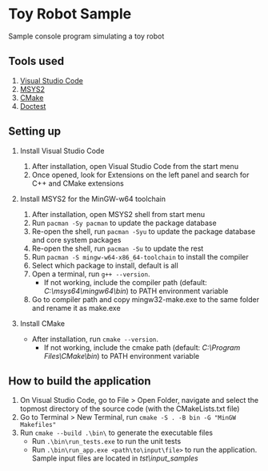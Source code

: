 # Toy Robot Sample
Sample console program simulating a toy robot

Tools used
-------------
1. [Visual Studio Code](https://code.visualstudio.com/)
2. [MSYS2](https://www.msys2.org/) 
3. [CMake](https://cmake.org/)
4. [Doctest](https://github.com/doctest/doctest)

Setting up
-------------

1. Install Visual Studio Code
    1. After installation, open Visual Studio Code from the start menu
    2. Once opened, look for Extensions on the left panel and search for C++ and CMake extensions

2. Install MSYS2 for the MinGW-w64 toolchain
    1. After installation, open MSYS2 shell from start menu
    2. Run `pacman -Sy pacman` to update the package database
    3. Re-open the shell, run `pacman -Syu` to update the package database and core system packages
    4. Re-open the shell, run `pacman -Su` to update the rest
    5. Run `pacman -S mingw-w64-x86_64-toolchain` to install the compiler
    6. Select which package to install, default is all
    7. Open a terminal, run `g++ --version`.
        - If not working, include the compiler path (default: _C:\msys64\mingw64\bin_) to PATH environment variable
    9. Go to compiler path and copy mingw32-make.exe to the same folder and rename it as make.exe

3. Install CMake
    - After installation, run `cmake --version`.
        - If not working, include the cmake path (default: _C:\Program Files\CMake\bin_) to PATH environment variable
  
How to build the application
-------------

1. On Visual Studio Code, go to File > Open Folder, navigate and select the topmost directory of the source code (with the CMakeLists.txt file)
2. Go to Terminal > New Terminal, run `cmake -S . -B bin -G "MinGW Makefiles"`
3. Run `cmake --build .\bin\` to generate the executable files
    - Run `.\bin\run_tests.exe` to run the unit tests
    - Run `.\bin\run_app.exe <path\to\input\file>` to run the application. Sample input files are located in _tst\input_samples_


